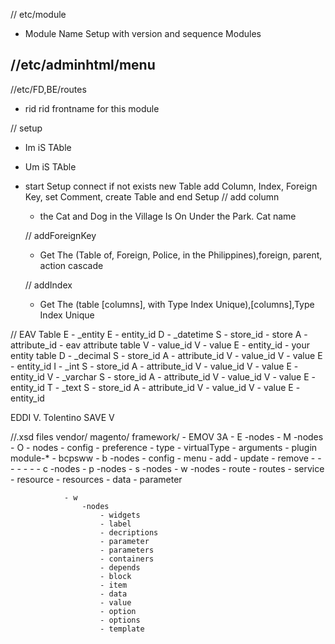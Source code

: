 // etc/module
- Module Name Setup with version and sequence Modules

//etc/adminhtml/menu
 - 

//etc/FD,BE/routes
- rid rid frontname for this module


// setup 
- Im iS TAble
- Um iS TAble
- start Setup connect if not exists new Table add Column, Index, Foreign Key, set Comment, create Table and end Setup
	// add column
	- the Cat and Dog in the Village Is On Under the Park. Cat name

	// addForeignKey
	- Get The (Table of, Foreign, Police, in the Philippines),foreign, parent, action cascade

	// addIndex
	- Get The (table [columns], with Type Index Unique),[columns],Type Index Unique  

 
// EAV Table 
E - _entity
		E - entity_id
D - _datetime
		S - store_id - store
		A - attribute_id - eav attribute table
		V - value_id
		V - value
		E - entity_id - your entity table
D - _decimal 
		S - store_id
		A - attribute_id 
		V - value_id
		V - value
		E - entity_id
I - _int
		S - store_id
		A - attribute_id 
		V - value_id
		V - value
		E - entity_id
V - _varchar
		S - store_id
		A - attribute_id 
		V - value_id
		V - value
		E - entity_id
T - _text 
		S - store_id
		A - attribute_id 
		V - value_id
		V - value
		E - entity_id

EDDI V. Tolentino
SAVE V

//.xsd files
vendor/ 
	magento/
		framework/
			- EMOV 3A
				- E
					-nodes
				- M
					-nodes
				- O
					- nodes
						- config
						- preference
						- type
						- virtualType
						- arguments
						- plugin		
		module-*
			  - bcpsww 
			  	- b
			  		-nodes
			  			- config
			  			- menu
			  			- add
			  			- update
			  			- remove
			  			-
			  			-
			  			-
			  			-
			  			-
			  			-
			  	- c
			  		-nodes
			  	- p
			  		-nodes
			  	- s
			  		-nodes
			  	- w
			  		-nodes
			  			- route
			  			- routes
			  			- service
			  			- resource
			  			- resources
			  			- data
			  			- parameter			  		

			  	- w
			  		-nodes
			  			- widgets
			  			- label
			  			- decriptions
			  			- parameter
			  			- parameters
			  			- containers
			  			- depends
			  			- block
			  			- item
			  			- data
			  			- value
			  			- option
			  			- options
			  			- template